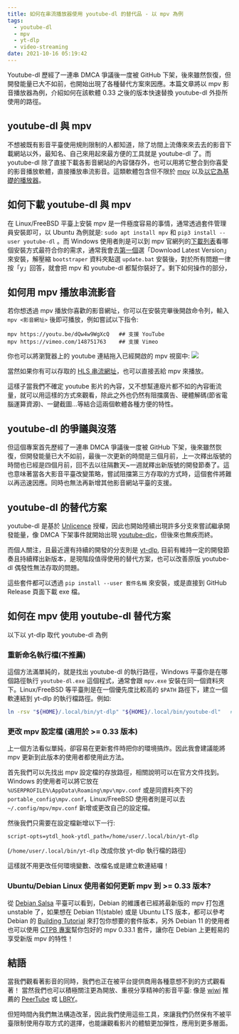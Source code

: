 ```yaml
---
title: 如何在串流播放器使用 youtube-dl 的替代品 - 以 mpv 為例
tags:
  - youtube-dl
  - mpv
  - yt-dlp
  - video-streaming
date: 2021-10-16 05:19:42
---
```



Youtube-dl 歷經了一連串 DMCA 爭議後一度被 GitHub 下架，後來雖然恢復，但開發能量已大不如前，也開始出現了各種替代方案來因應。本篇文章將以 mpv 影音播放器為例，介紹如何在該軟體 0.33 之後的版本快速替換 youtube-dl 外掛所使用的路徑。

<!--more-->

## youtube-dl 與 mpv
不想被既有影音平臺使用規則限制的人都知道，除了坊間上流傳來來去去的影音下載網站以外，最知名、自己來用起來最方便的工具就是 youtube-dl 了。而 youtube-dl 除了直接下載各影音網站的內容儲存外，也可以用將它整合到你喜愛的影音播放軟體，直接播放串流影音。這類軟體包含但不限於 [mpv](https://mpv.io/) 以及[以它為基礎的播放器](https://github.com/mpv-player/mpv/wiki/Applications-using-mpv)。

## 如何下載 youtube-dl 與 mpv
在 Linux/FreeBSD 平臺上安裝 mpv 是一件極度容易的事情，通常透過套件管理員安裝即可，以 Ubuntu 為例就是: `sudo apt install mpv` 和 `pip3 install --user youtube-dl` 。而 Windows 使用者則是可以到 mpv 官網列的[下載列表](https://mpv.io/installation/)看哪個安裝方式最符合你的需求，通常我會去[第一個](https://sourceforge.net/projects/mpv-player-windows/files/)選「Download Latest Version」來安裝，解壓縮 `bootstraper` 資料夾點選 `update.bat` 安裝後，對於所有問題一律按「y」回答，就會把 mpv 和 youtube-dl 都幫你裝好了。剩下如何操作的部分，

## 如何用 mpv 播放串流影音
若你想透過 mpv 播放你喜歡的影音網址，你可以在安裝完畢後開啟命令列，輸入 `mpv <影音網址>` 後即可播放，例如嘗試以下指令:
```
mpv https://youtu.be/dQw4w9WgXcQ   ## 支援 YouTube
mpv https://vimeo.com/148751763    ## 支援 Vimeo
```
你也可以將瀏覽器上的 youtube 連結拖入已經開啟的 mpv 視窗中:
![](https://i.imgur.com/Ap5bYB1.png)

當然如果你有可以存取的 [HLS 串流網址](https://zh.wikipedia.org/wiki/HTTP_Live_Streaming)，也可以直接丟給 mpv 來播放。

這樣子當我們不確定 youtube 影片的內容，又不想幫連廢片都不如的內容衝流量，就可以用這樣的方式來觀看，除此之外也仍然有阻擋廣告、硬體解碼(節省電腦運算資源)、一鍵截圖...等結合這兩個軟體各種方便的特性。

## youtube-dl 的爭議與沒落
但這個專案首先歷經了一連串 DMCA 爭議後一度被 GitHub 下架，後來雖然恢復，但開發能量已大不如前，最後一次更新的時間是三個月前，上一次釋出版號的時間也已經是四個月前，回不去以往隔數天~一週就釋出新版號的開發節奏了。這也意味著當各大影音平臺改變策略，嘗試阻擋第三方存取的方式時，這個套件將難以再迅速因應。同時也無法再新增其他影音網站平臺的支援。

## youtube-dl 的替代方案
youtube-dl 是基於 [Unlicence](https://unlicense.org/) 授權，因此也開始陸續出現許多分支來嘗試繼承開發能量，像 DMCA 下架事件就開始出現 [youtube-dlc](https://github.com/blackjack4494/yt-dlc)，但後來也無疾而終。

而個人關注，且最近還有持續的開發的分支則是 [yt-dlp](https://github.com/yt-dlp/yt-dlp), 目前有維持一定的開發節奏且持續釋出新版本，是現階段值得使用的替代方案，也可以改善原版 youtube-dl 偶發性無法存取的問題。

這些套件都可以透過 `pip install --user 套件名稱` 來安裝，或是直接到 GitHub Release 頁面下載 exe 檔。

## 如何在 mpv 使用 youtube-dl 替代方案
以下以 yt-dlp 取代 youtube-dl 為例

### 重新命名執行檔(不推薦)
這個方法滿單純的，就是找出 youtube-dl 的執行路徑，Windows 平臺你是在哪個路徑執行 `youtube-dl.exe` 這個程式，通常會跟 `mpv.exe` 安裝在同一個資料夾下。Linux/FreeBSD 等平臺則是在一個優先度比較高的 `$PATH` 路徑下，建立一個軟連結到 yt-dlp 的執行檔路徑。例如:
```bash
ln -rsv "${HOME}/.local/bin/yt-dlp" "${HOME}/.local/bin/youtube-dl"   ## 如果路徑衝突，請自行解決或解除安裝原版 youtube-dl
```

### 更改 mpv 設定檔 (適用於 >= 0.33 版本)
上一個方法看似單純，卻容易在更新套件時把你的環境搞炸。因此我會建議能將 mpv 更新到此版本的使用者都使用此方法。

首先我們可以先找出 mpv 設定檔的存放路徑，相關說明可以在官方文件找到。Windows 的使用者可以將它放在 `%USERPROFILE%\AppData\Roaming\mpv\mpv.conf` 或是同資料夾下的 `portable_config\mpv.conf`，Linux/FreeBSD 使用者則是可以去 `~/.config/mpv/mpv.conf` 新增或更改自己的設定檔。

然後我們只需要在設定檔新增以下一行:
```
script-opts=ytdl_hook-ytdl_path=/home/user/.local/bin/yt-dlp
```
(`/home/user/.local/bin/yt-dlp` 改成你放 yt-dlp 執行檔的路徑)

這樣就不用更改任何環境變數、改檔名或是建立軟連結囉！


### Ubuntu/Debian Linux 使用者如何更新 mpv 到 >= 0.33 版本?
從 [Debian Salsa](https://salsa.debian.org/multimedia-team/mpv) 平臺可以看到，Debian 的維護者已經將最新版的 mpv 打包進 unstable 了，如果想在 Debian 11(stable) 或是 Ubuntu LTS 版本，都可以參考 Debian 的 [Building Tutorial](https://wiki.debian.org/BuildingTutorial) 來打包你想要的套件版本，另外 Debian 11 的使用者也可以使用 [CTPB 專案](/2021/08/22/project-ctpb/)幫你包好的 mpv 0.33.1 套件，讓你在 Debian 上更輕易的享受新版 mpv 的特性！

## 結語
當我們觀看著影音的同時，我們也正在被平台提供商用各種意想不到的方式觀看著！
當然我們也可以積極關注更為開放、重視分享精神的影音平臺: 像是 [wiwi](https://wiwi.video/about/instance) 推薦的 [PeerTube](https://zh.wikipedia.org/wiki/PeerTube) 或 [LBRY](https://zh.wikipedia.org/wiki/LBRY)。

但短時間內我們無法構造改革，因此我們使用這些工具，來讓我們仍然保有不被平臺限制使用存取方式的選擇，也能讓觀看影片的體驗更加彈性，應用到更多層面。
